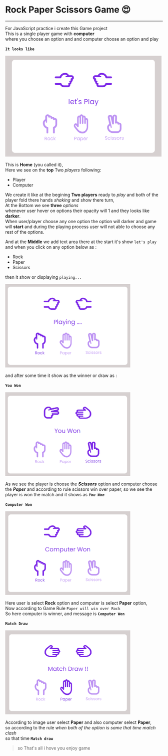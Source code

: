 # Rock Paper Scissors Game 😍

---
For JavaScript practice i create this Game project  
This is a single player game with **computer**  
where you choose an option and and computer choose an option and play  

**`It looks like`**

<img src="./images/screenshots/home.png" width="500">

This is **Home** (you called it),  
Here we see on the **top** Two _players_ following:
- Player
- Computer

We create it like at the begining **Two players** ready to _play_ and both of the player fold there hands _shaking_ and show there turn,  
At the Bottom we see **three** _options_  
whenever user hover on options their opacity will 1 and they looks like **darker**.  
When user/player choose any one option the option will darker and game will **start** and during the playing process user will not able to choose any rest of the options.  

And at the **Middle** we add text area there at the start it's show `let's play` and when you click on any option below as :
- Rock 
- Paper 
- Scissors

then it show or displaying `playing...` 

<img src="./images/screenshots/playing.png" width="400">

and after some time it show as the winner or draw as :   
  
**`You Won`**

<img src="./images/screenshots/scissors-you-won.png" width="400">  

As we see the player is choose the _**Scissors**_ option and computer choose the _**Paper**_ and according to rule scissors win over paper,
so we see the player is won the match and it shows as **_`You Won`_**   

**`Computer Won`**

<img src="./images/screenshots/rock-computer-won.png" width="400">  

Here user is select **Rock** option and computer is select **Paper** option,  
Now according to Game Rule `Paper will win over Rock`  
So here computer is winner, and message is **`Computer Won`**  

**`Match Draw`**

<img src="./images/screenshots/paper-match-draw.png" width=400>  

According to image user select **Paper** and also computer select **Paper**,  
so according to the rule _when both of the option is same that time match clash_  
so that time **`Match draw`**  
  
>so That's all i hove you enjoy game  
